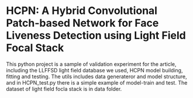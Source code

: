 # HCPN: A Hybrid Convolutional Patch-based Network for Face Liveness Detection using Light Field Focal Stack

This python project is a sample of validation experiment for the article, including the LLFFSD light field database we used, HCPN model building, fitting and testing.
The utils includes data generateror and model structure, and in HCPN_test.py there is a simple example of model-train and test. The dataset of light field focla stack is in data folder.
